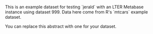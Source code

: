 This is an example dataset for testing \`jerald\` with an LTER Metabase instance using dataset 999. Data here come from R's \`mtcars\` example dataset.

You can replace this abstract with one for your dataset.
